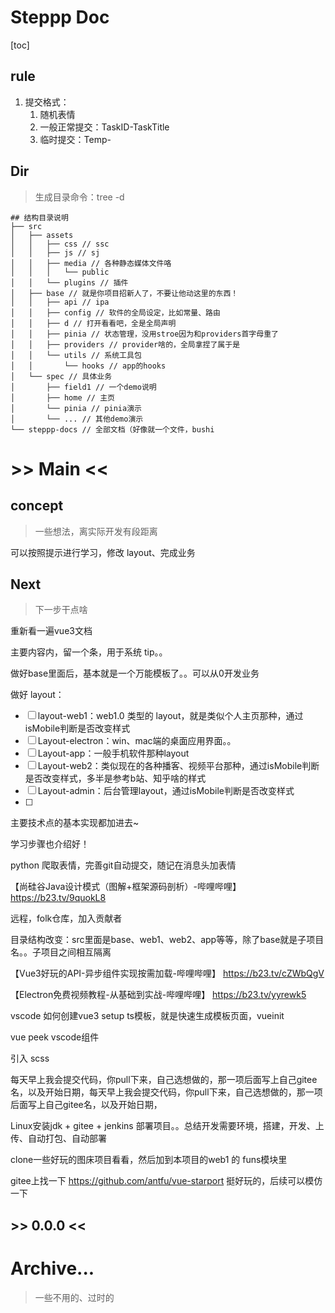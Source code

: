 <!--

 * @Author: vacrain
 * @Date: 2022-04-22 20:28:26
 * @LastEditors: vacrain
 * @LastEditTime: 2022-04-22 20:35:29
 * @FilePath: /naive-ui-steppp/steppp-docs/steppp-main.md
 * @Description:
 *
    -->

# Steppp Doc

[toc]



## rule

1. 提交格式：
   1. 随机表情
   2. 一般正常提交：TaskID-TaskTitle
   3. 临时提交：Temp-



## Dir

> 生成目录命令：tree -d

```
## 结构目录说明
├── src
│   ├── assets
│   │   ├── css // ssc
│   │   ├── js // sj
│   │   ├── media // 各种静态媒体文件咯
│   │   │   └── public
│   │   └── plugins // 插件
│   ├── base // 就是你项目招新人了，不要让他动这里的东西！
│   │   ├── api // ipa
│   │   ├── config // 软件的全局设定，比如常量、路由
│   │   ├── d // 打开看看吧，全是全局声明
│   │   ├── pinia // 状态管理，没用stroe因为和providers首字母重了
│   │   ├── providers // provider啥的，全局拿捏了属于是
│   │   └── utils // 系统工具包
│   │       └── hooks // app的hooks
│   └── spec // 具体业务
│       ├── field1 // 一个demo说明
│       ├── home // 主页
│       └── pinia // pinia演示
│       └── ... // 其他demo演示
└── steppp-docs // 全部文档（好像就一个文件，bushi

```



# >> Main <<

## concept

> 一些想法，离实际开发有段距离

可以按照提示进行学习，修改 layout、完成业务



## Next

> 下一步干点啥

重新看一遍vue3文档

主要内容内，留一个条，用于系统 tip。。

做好base里面后，基本就是一个万能模板了。。可以从0开发业务

做好 layout：

- [ ] layout-web1：web1.0 类型的 layout，就是类似个人主页那种，通过isMobile判断是否改变样式 
- [ ] Layout-electron：win、mac端的桌面应用界面。。 
- [ ] Layout-app：一般手机软件那种layout
- [ ] Layout-web2：类似现在的各种播客、视频平台那种，通过isMobile判断是否改变样式，多半是参考b站、知乎啥的样式
- [ ] Layout-admin：后台管理layout，通过isMobile判断是否改变样式
- [ ] 



主要技术点的基本实现都加进去~

学习步骤也介绍好！

python 爬取表情，完善git自动提交，随记在消息头加表情

【尚硅谷Java设计模式（图解+框架源码剖析）-哔哩哔哩】 https://b23.tv/9quokL8

远程，folk仓库，加入贡献者

目录结构改变：src里面是base、web1、web2、app等等，除了base就是子项目名。。子项目之间相互隔离

【Vue3好玩的API-异步组件实现按需加载-哔哩哔哩】 https://b23.tv/cZWbQgV

【Electron免费视频教程-从基础到实战-哔哩哔哩】 https://b23.tv/yyrewk5

vscode 如何创建vue3 setup ts模板，就是快速生成模板页面，vueinit

vue peek vscode组件

引入 scss

每天早上我会提交代码，你pull下来，自己选想做的，那一项后面写上自己gitee名，以及开始日期，每天早上我会提交代码，你pull下来，自己选想做的，那一项后面写上自己gitee名，以及开始日期，

Linux安装jdk + gitee + jenkins 部署项目。。总结开发需要环境，搭建，开发、上传、自动打包、自动部署

clone一些好玩的图床项目看看，然后加到本项目的web1 的 funs模块里

gitee上找一下 https://github.com/antfu/vue-starport 挺好玩的，后续可以模仿一下



## >> 0.0.0 <<






# Archive...

> 一些不用的、过时的
